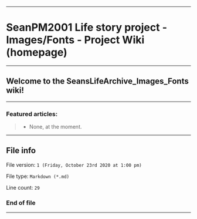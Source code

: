 
***

# SeanPM2001 Life story project - Images/Fonts - Project Wiki (homepage)

***

## Welcome to the SeansLifeArchive_Images_Fonts wiki!

***

### Featured articles:

> * None, at the moment.

***

## File info

File version: `1 (Friday, October 23rd 2020 at 1:00 pm)`

File type: `Markdown (*.md)`

Line count: `29`

### End of file

***
